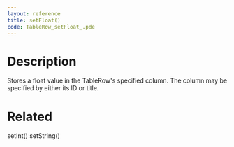 ```yaml
---
layout: reference
title: setFloat()
code: TableRow_setFloat_.pde
---
```


# Description

Stores a float value in the TableRow's specified column. The column may be specified by either its ID or title.

# Related

setInt()
setString()
